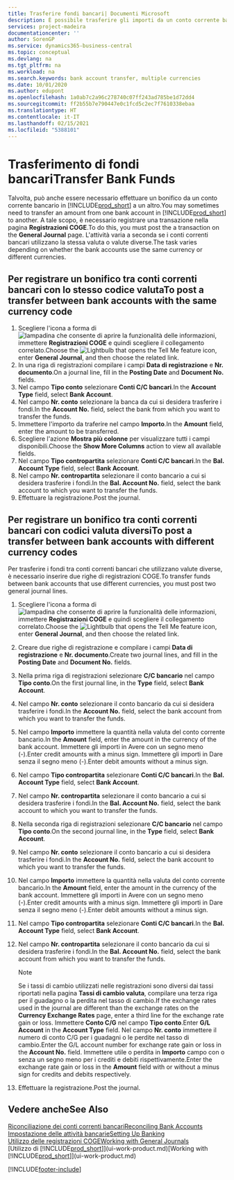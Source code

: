 ```yaml
---
title: Trasferire fondi bancari| Documenti Microsoft
description: È possibile trasferire gli importi da un conto corrente bancario a un altro, incluse le valute diverse, tramite la registrazione della transazione nelle registrazioni COGE.
services: project-madeira
documentationcenter: ''
author: SorenGP
ms.service: dynamics365-business-central
ms.topic: conceptual
ms.devlang: na
ms.tgt_pltfrm: na
ms.workload: na
ms.search.keywords: bank account transfer, multiple currencies
ms.date: 10/01/2020
ms.author: edupont
ms.openlocfilehash: 1a0ab7c2a96c278740c07ff243ad785be1d72dd4
ms.sourcegitcommit: ff2b55b7e790447e0c1fcd5c2ec7f7610338ebaa
ms.translationtype: HT
ms.contentlocale: it-IT
ms.lasthandoff: 02/15/2021
ms.locfileid: "5388101"
---
```

# <a name="transfer-bank-funds"></a><span data-ttu-id="ed43a-103">Trasferimento di fondi bancari</span><span class="sxs-lookup"><span data-stu-id="ed43a-103">Transfer Bank Funds</span></span>
<span data-ttu-id="ed43a-104">Talvolta, può anche essere necessario effettuare un bonifico da un conto corrente bancario in [!INCLUDE[prod_short](includes/prod_short.md)] a un altro.</span><span class="sxs-lookup"><span data-stu-id="ed43a-104">You may sometimes need to transfer an amount from one bank account in [!INCLUDE[prod_short](includes/prod_short.md)] to another.</span></span> <span data-ttu-id="ed43a-105">A tale scopo, è necessario registrare una transazione nella pagina **Registrazioni COGE**.</span><span class="sxs-lookup"><span data-stu-id="ed43a-105">To do this, you must post the a transaction on the **General Journal** page.</span></span> <span data-ttu-id="ed43a-106">L'attività varia a seconda se i conti correnti bancari utilizzano la stessa valuta o valute diverse.</span><span class="sxs-lookup"><span data-stu-id="ed43a-106">The task varies depending on whether the bank accounts use the same currency or different currencies.</span></span>

## <a name="to-post-a-transfer-between-bank-accounts-with-the-same-currency-code"></a><span data-ttu-id="ed43a-107">Per registrare un bonifico tra conti correnti bancari con lo stesso codice valuta</span><span class="sxs-lookup"><span data-stu-id="ed43a-107">To post a transfer between bank accounts with the same currency code</span></span>
1. <span data-ttu-id="ed43a-108">Scegliere l'icona a forma di ![lampadina che consente di aprire la funzionalità delle informazioni](media/ui-search/search_small.png "Informazioni sull'operazione che si desidera eseguire"), immettere **Registrazioni COGE** e quindi scegliere il collegamento correlato.</span><span class="sxs-lookup"><span data-stu-id="ed43a-108">Choose the ![Lightbulb that opens the Tell Me feature](media/ui-search/search_small.png "Tell me what you want to do") icon, enter **General Journal**, and then choose the related link.</span></span>
2. <span data-ttu-id="ed43a-109">In una riga di registrazioni compilare i campi **Data di registrazione** e **Nr. documento**.</span><span class="sxs-lookup"><span data-stu-id="ed43a-109">On a journal line, fill in the **Posting Date** and **Document No.** fields.</span></span>
3. <span data-ttu-id="ed43a-110">Nel campo **Tipo conto** selezionare **Conti C/C bancari**.</span><span class="sxs-lookup"><span data-stu-id="ed43a-110">In the **Account Type** field, select **Bank Account**.</span></span>
4. <span data-ttu-id="ed43a-111">Nel campo **Nr. conto** selezionare la banca da cui si desidera trasferire i fondi.</span><span class="sxs-lookup"><span data-stu-id="ed43a-111">In the **Account No.** field, select the bank from which you want to transfer the funds.</span></span>
5. <span data-ttu-id="ed43a-112">Immettere l'importo da traferire nel campo **Importo**.</span><span class="sxs-lookup"><span data-stu-id="ed43a-112">In the **Amount** field, enter the amount to be transferred.</span></span>
6. <span data-ttu-id="ed43a-113">Scegliere l'azione **Mostra più colonne** per visualizzare tutti i campi disponibili.</span><span class="sxs-lookup"><span data-stu-id="ed43a-113">Choose the **Show More Columns** action to view all available fields.</span></span>
7. <span data-ttu-id="ed43a-114">Nel campo **Tipo contropartita** selezionare **Conti C/C bancari**.</span><span class="sxs-lookup"><span data-stu-id="ed43a-114">In the **Bal. Account Type** field, select **Bank Account**.</span></span>
8. <span data-ttu-id="ed43a-115">Nel campo **Nr. contropartita** selezionare il conto bancario a cui si desidera trasferire i fondi.</span><span class="sxs-lookup"><span data-stu-id="ed43a-115">In the **Bal. Account No.** field, select the bank account to which you want to transfer the funds.</span></span>
9. <span data-ttu-id="ed43a-116">Effettuare la registrazione.</span><span class="sxs-lookup"><span data-stu-id="ed43a-116">Post the journal.</span></span>

## <a name="to-post-a-transfer-between-bank-accounts-with-different-currency-codes"></a><span data-ttu-id="ed43a-117">Per registrare un bonifico tra conti correnti bancari con codici valuta diversi</span><span class="sxs-lookup"><span data-stu-id="ed43a-117">To post a transfer between bank accounts with different currency codes</span></span>
<span data-ttu-id="ed43a-118">Per trasferire i fondi tra conti correnti bancari che utilizzano valute diverse, è necessario inserire due righe di registrazioni COGE.</span><span class="sxs-lookup"><span data-stu-id="ed43a-118">To transfer funds between bank accounts that use different currencies, you must post two general journal lines.</span></span>

1. <span data-ttu-id="ed43a-119">Scegliere l'icona a forma di ![lampadina che consente di aprire la funzionalità delle informazioni](media/ui-search/search_small.png "Informazioni sull'operazione che si desidera eseguire"), immettere **Registrazioni COGE** e quindi scegliere il collegamento correlato.</span><span class="sxs-lookup"><span data-stu-id="ed43a-119">Choose the ![Lightbulb that opens the Tell Me feature](media/ui-search/search_small.png "Tell me what you want to do") icon, enter **General Journal**, and then choose the related link.</span></span>
2. <span data-ttu-id="ed43a-120">Creare due righe di registrazione e compilare i campi **Data di registrazione** e **Nr. documento**.</span><span class="sxs-lookup"><span data-stu-id="ed43a-120">Create two journal lines, and fill in the **Posting Date** and **Document No.** fields.</span></span>
3. <span data-ttu-id="ed43a-121">Nella prima riga di registrazioni selezionare **C/C bancario** nel campo **Tipo conto**.</span><span class="sxs-lookup"><span data-stu-id="ed43a-121">On the first journal line, in the **Type** field, select **Bank Account**.</span></span>
4. <span data-ttu-id="ed43a-122">Nel campo **Nr. conto** selezionare il conto bancario da cui si desidera trasferire i fondi.</span><span class="sxs-lookup"><span data-stu-id="ed43a-122">In the **Account No.** field, select the bank account from which you want to transfer the funds.</span></span>
5. <span data-ttu-id="ed43a-123">Nel campo **Importo** immettere la quantità nella valuta del conto corrente bancario.</span><span class="sxs-lookup"><span data-stu-id="ed43a-123">In the **Amount** field, enter the amount in the currency of the bank account.</span></span> <span data-ttu-id="ed43a-124">Immettere gli importi in Avere con un segno meno (-).</span><span class="sxs-lookup"><span data-stu-id="ed43a-124">Enter credit amounts with a minus sign.</span></span> <span data-ttu-id="ed43a-125">Immettere gli importi in Dare senza il segno meno (-).</span><span class="sxs-lookup"><span data-stu-id="ed43a-125">Enter debit amounts without a minus sign.</span></span>
6. <span data-ttu-id="ed43a-126">Nel campo **Tipo contropartita** selezionare **Conti C/C bancari**.</span><span class="sxs-lookup"><span data-stu-id="ed43a-126">In the **Bal. Account Type** field, select **Bank Account**.</span></span>
7. <span data-ttu-id="ed43a-127">Nel campo **Nr. contropartita** selezionare il conto bancario a cui si desidera trasferire i fondi.</span><span class="sxs-lookup"><span data-stu-id="ed43a-127">In the **Bal. Account No.** field, select the bank account to which you want to transfer the funds.</span></span>
8. <span data-ttu-id="ed43a-128">Nella seconda riga di registrazioni selezionare **C/C bancario** nel campo **Tipo conto**.</span><span class="sxs-lookup"><span data-stu-id="ed43a-128">On the second journal line, in the **Type** field, select **Bank Account**.</span></span>
9. <span data-ttu-id="ed43a-129">Nel campo **Nr. conto** selezionare il conto bancario a cui si desidera trasferire i fondi.</span><span class="sxs-lookup"><span data-stu-id="ed43a-129">In the **Account No.** field, select the bank account to which you want to transfer the funds.</span></span>
10. <span data-ttu-id="ed43a-130">Nel campo **Importo** immettere la quantità nella valuta del conto corrente bancario.</span><span class="sxs-lookup"><span data-stu-id="ed43a-130">In the **Amount** field, enter the amount in the currency of the bank account.</span></span> <span data-ttu-id="ed43a-131">Immettere gli importi in Avere con un segno meno (-).</span><span class="sxs-lookup"><span data-stu-id="ed43a-131">Enter credit amounts with a minus sign.</span></span> <span data-ttu-id="ed43a-132">Immettere gli importi in Dare senza il segno meno (-).</span><span class="sxs-lookup"><span data-stu-id="ed43a-132">Enter debit amounts without a minus sign.</span></span>
11. <span data-ttu-id="ed43a-133">Nel campo **Tipo contropartita** selezionare **Conti C/C bancari**.</span><span class="sxs-lookup"><span data-stu-id="ed43a-133">In the **Bal. Account Type** field, select **Bank Account**.</span></span>  
12. <span data-ttu-id="ed43a-134">Nel campo **Nr. contropartita** selezionare il conto bancario da cui si desidera trasferire i fondi.</span><span class="sxs-lookup"><span data-stu-id="ed43a-134">In the **Bal. Account No.** field, select the bank account from which you want to transfer the funds.</span></span>

    > [!NOTE]  
    > <span data-ttu-id="ed43a-135">Se i tassi di cambio utilizzati nelle registrazioni sono diversi dai tassi riportati nella pagina **Tassi di cambio valuta**, compilare una terza riga per il guadagno o la perdita nel tasso di cambio.</span><span class="sxs-lookup"><span data-stu-id="ed43a-135">If the exchange rates used in the journal are different than the exchange rates on the **Currency Exchange Rates** page, enter a third line for the exchange rate gain or loss.</span></span> <span data-ttu-id="ed43a-136">Immettere **Conto C/G** nel campo **Tipo conto**.</span><span class="sxs-lookup"><span data-stu-id="ed43a-136">Enter **G/L Account** in the **Account Type** field.</span></span> <span data-ttu-id="ed43a-137">Nel campo **Nr. conto** immettere il numero di conto C/G per i guadagni o le perdite nel tasso di cambio.</span><span class="sxs-lookup"><span data-stu-id="ed43a-137">Enter the G/L account number for exchange rate gain or loss in the **Account No.** field.</span></span> <span data-ttu-id="ed43a-138">Immettere utile o perdita in **Importo** campo con o senza un segno meno per i crediti e debiti rispettivamente.</span><span class="sxs-lookup"><span data-stu-id="ed43a-138">Enter the exchange rate gain or loss in the **Amount** field with or without a minus sign for credits and debits respectively.</span></span>
13. <span data-ttu-id="ed43a-139">Effettuare la registrazione.</span><span class="sxs-lookup"><span data-stu-id="ed43a-139">Post the journal.</span></span>

## <a name="see-also"></a><span data-ttu-id="ed43a-140">Vedere anche</span><span class="sxs-lookup"><span data-stu-id="ed43a-140">See Also</span></span>
[<span data-ttu-id="ed43a-141">Riconciliazione dei conti correnti bancari</span><span class="sxs-lookup"><span data-stu-id="ed43a-141">Reconciling Bank Accounts</span></span>](bank-manage-bank-accounts.md)  
[<span data-ttu-id="ed43a-142">Impostazione delle attività bancarie</span><span class="sxs-lookup"><span data-stu-id="ed43a-142">Setting Up Banking</span></span>](bank-setup-banking.md)  
[<span data-ttu-id="ed43a-143">Utilizzo delle registrazioni COGE</span><span class="sxs-lookup"><span data-stu-id="ed43a-143">Working with General Journals</span></span>](ui-work-general-journals.md)  
<span data-ttu-id="ed43a-144">[Utilizzo di [!INCLUDE[prod_short](includes/prod_short.md)]](ui-work-product.md)</span><span class="sxs-lookup"><span data-stu-id="ed43a-144">[Working with [!INCLUDE[prod_short](includes/prod_short.md)]](ui-work-product.md)</span></span>


[!INCLUDE[footer-include](includes/footer-banner.md)]